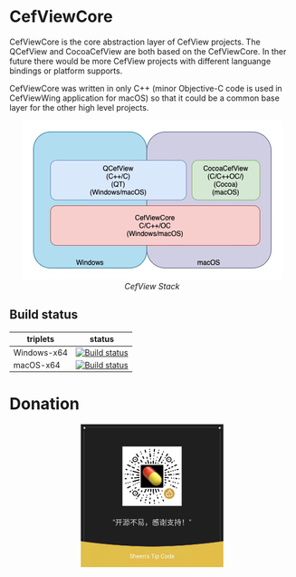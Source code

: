 # CefViewCore

CefViewCore is the core abstraction layer of CefView projects. The QCefView and CocoaCefView are both based on the CefViewCore. In ther future there would be more CefView projects with different languange bindings or platform supports.

CefViewCore was written in only C++ (minor Objective-C code is used in CefViewWing application for macOS) so that it could be a common base layer for the other high level projects.

<center>
<a href="docs/images/cefview-stack.jpg"><img src="docs/images/cefview-stack.jpg" alt></a>
<br/>
<em>CefView Stack</em>
</center>

 ## Build status
| triplets  | status  |
|---|---|
| Windows-x64 | [![Build status](https://ci.appveyor.com/api/projects/status/3v93gpt2cgqcanm3?svg=true)](https://ci.appveyor.com/project/tishion/cefviewcore-windows-x64) |
| macOS-x64 | [![Build status](https://ci.appveyor.com/api/projects/status/nt6ikke1kgbl66sa?svg=true)](https://ci.appveyor.com/project/tishion/cefviewcore-macos-x64) |

# Donation
<center>
<img height="50%" width="50%" src="https://github.com/tishion/tishion/raw/main/images/reward.jpeg" alt="reward">
</center>